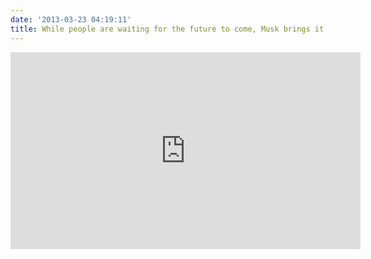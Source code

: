 ```yaml
---
date: '2013-03-23 04:19:11'
title: While people are waiting for the future to come, Musk brings it to them!
---
```


<iframe allowfullscreen="" frameborder="0" height="315" mozallowfullscreen="" scrolling="no" src="http://embed.ted.com/talks/elon_musk_the_mind_behind_tesla_spacex_solarcity.html" webkitallowfullscreen="" width="560"></iframe>


